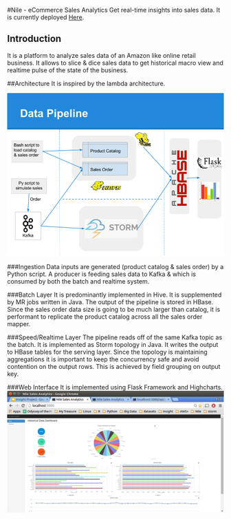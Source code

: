 #Nile - eCommerce Sales Analytics
Get real-time insights into sales data. It is currently deployed [Here](http://www.rituraja.com).

## Introduction
It is a platform to analyze sales data of an Amazon like online retail business. It allows to slice & dice sales data to get historical macro view and realtime pulse of the state of the business.

##Architecture
It is inspired by the lambda architecture.

![alt tag](https://github.com/rituraja/Nile/blob/master/pipeline.png "Architecture of Nile")

###Ingestion
Data inputs are generated (product catalog & sales order) by a Python script.
A producer is feeding sales data to Kafka & which is consumed by both the batch and realtime system.

###Batch Layer
It is predominantly implemented in Hive. It is supplemented by MR jobs written in Java. The output of the pipeline is stored in HBase. Since the sales order data size is going to be much larger than catalog, it is performant to replicate the product catalog across all the sales order mapper.

###Speed/Realtime Layer
The pipeline reads off of the same Kafka topic as the batch. It is implemented as Storm topology in Java. It writes the output to HBase tables for the serving layer. Since the topology is maintaining aggregations it is important to keep the concurrency safe and avoid contention on the output rows. This is achieved by field grouping on output key.

###Web Interface
It is implemented using Flask Framework and Highcharts.
![alt tag](https://github.com/rituraja/Nile/blob/master/NileDashboard.png "Nile - Dashboard")

